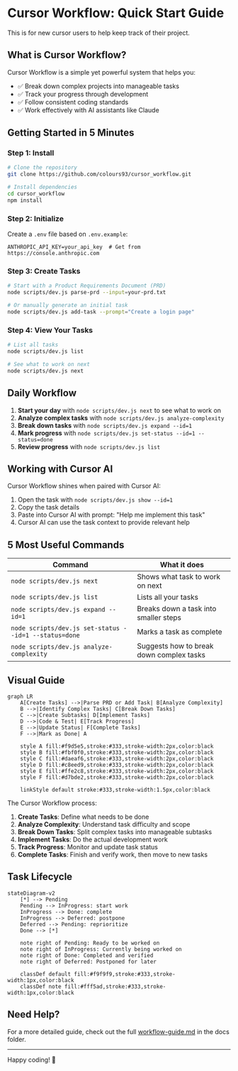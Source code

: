 # Cursor Workflow: Quick Start Guide

This is for new cursor users to help keep track of their project.

## What is Cursor Workflow?

Cursor Workflow is a simple yet powerful system that helps you:
- ✅ Break down complex projects into manageable tasks
- ✅ Track your progress through development 
- ✅ Follow consistent coding standards
- ✅ Work effectively with AI assistants like Claude

## Getting Started in 5 Minutes

### Step 1: Install

```bash
# Clone the repository
git clone https://github.com/colours93/cursor_workflow.git

# Install dependencies
cd cursor_workflow
npm install
```

### Step 2: Initialize

Create a `.env` file based on `.env.example`:

```
ANTHROPIC_API_KEY=your_api_key  # Get from https://console.anthropic.com
```

### Step 3: Create Tasks

```bash
# Start with a Product Requirements Document (PRD)
node scripts/dev.js parse-prd --input=your-prd.txt

# Or manually generate an initial task
node scripts/dev.js add-task --prompt="Create a login page"
```

### Step 4: View Your Tasks

```bash
# List all tasks
node scripts/dev.js list

# See what to work on next
node scripts/dev.js next
```

## Daily Workflow

1. **Start your day** with `node scripts/dev.js next` to see what to work on
2. **Analyze complex tasks** with `node scripts/dev.js analyze-complexity`
3. **Break down tasks** with `node scripts/dev.js expand --id=1`
4. **Mark progress** with `node scripts/dev.js set-status --id=1 --status=done`
5. **Review progress** with `node scripts/dev.js list`

## Working with Cursor AI

Cursor Workflow shines when paired with Cursor AI:

1. Open the task with `node scripts/dev.js show --id=1`
2. Copy the task details
3. Paste into Cursor AI with prompt: "Help me implement this task"
4. Cursor AI can use the task context to provide relevant help

## 5 Most Useful Commands

| Command | What it does |
|---------|-------------|
| `node scripts/dev.js next` | Shows what task to work on next |
| `node scripts/dev.js list` | Lists all your tasks |
| `node scripts/dev.js expand --id=1` | Breaks down a task into smaller steps |
| `node scripts/dev.js set-status --id=1 --status=done` | Marks a task as complete |
| `node scripts/dev.js analyze-complexity` | Suggests how to break down complex tasks |

## Visual Guide

```mermaid
graph LR
    A[Create Tasks] -->|Parse PRD or Add Task| B[Analyze Complexity]
    B -->|Identify Complex Tasks| C[Break Down Tasks]
    C -->|Create Subtasks| D[Implement Tasks]
    D -->|Code & Test| E[Track Progress]
    E -->|Update Status| F[Complete Tasks]
    F -->|Mark as Done| A
    
    style A fill:#f9d5e5,stroke:#333,stroke-width:2px,color:black
    style B fill:#fbf0f0,stroke:#333,stroke-width:2px,color:black
    style C fill:#daeaf6,stroke:#333,stroke-width:2px,color:black
    style D fill:#c8eed9,stroke:#333,stroke-width:2px,color:black
    style E fill:#ffe2c8,stroke:#333,stroke-width:2px,color:black
    style F fill:#d7bde2,stroke:#333,stroke-width:2px,color:black
    
    linkStyle default stroke:#333,stroke-width:1.5px,color:black
```

The Cursor Workflow process:

1. **Create Tasks**: Define what needs to be done
2. **Analyze Complexity**: Understand task difficulty and scope
3. **Break Down Tasks**: Split complex tasks into manageable subtasks
4. **Implement Tasks**: Do the actual development work
5. **Track Progress**: Monitor and update task status
6. **Complete Tasks**: Finish and verify work, then move to new tasks

## Task Lifecycle

```mermaid
stateDiagram-v2
    [*] --> Pending
    Pending --> InProgress: start work
    InProgress --> Done: complete
    InProgress --> Deferred: postpone
    Deferred --> Pending: reprioritize
    Done --> [*]
    
    note right of Pending: Ready to be worked on
    note right of InProgress: Currently being worked on
    note right of Done: Completed and verified
    note right of Deferred: Postponed for later
    
    classDef default fill:#f9f9f9,stroke:#333,stroke-width:1px,color:black
    classDef note fill:#fff5ad,stroke:#333,stroke-width:1px,color:black
```

## Need Help?

For a more detailed guide, check out the full [workflow-guide.md](workflow-guide.md) in the docs folder.

---

Happy coding! 🚀 
